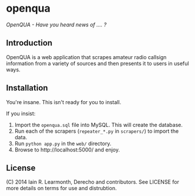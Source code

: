 openqua
=======

*OpenQUA - Have you heard news of .... ?*

Introduction
------------

OpenQUA is a web application that scrapes amateur radio callsign information
from a variety of sources and then presents it to users in useful ways.

Installation
------------

You're insane. This isn't ready for you to install.

If you insist:

1. Import the `openqua.sql` file into MySQL. This will create the database.
2. Run each of the scrapers (`repeater_*.py` in `scrapers/`) to import the data.
3. Run `python app.py` in the `web/` directory.
4. Browse to http://localhost:5000/ and enjoy.

License
-------

(C) 2014 Iain R. Learmonth, Derecho and contributors. See LICENSE for more
details on terms for use and distrubtion.

